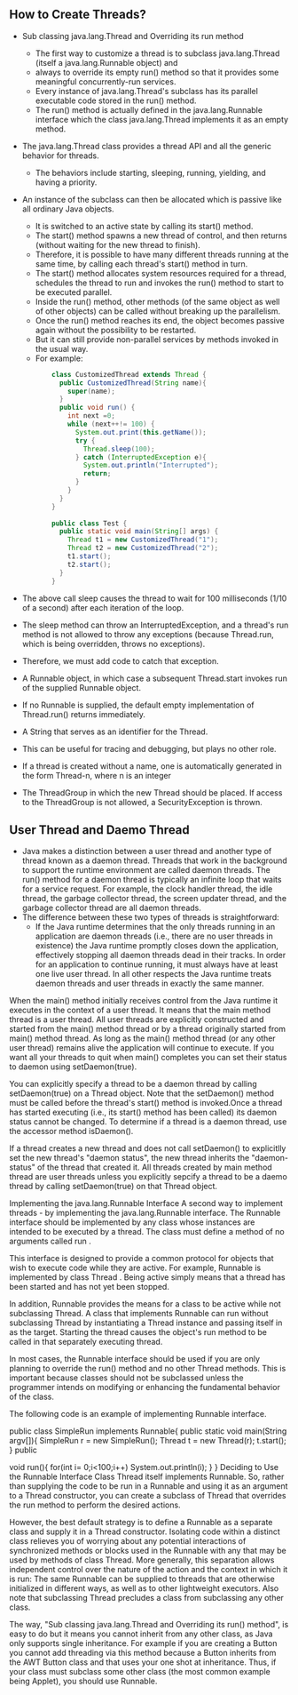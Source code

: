 ## How to Create Threads?
- Sub classing java.lang.Thread and Overriding its run method
    - The first way to customize a thread is to subclass java.lang.Thread (itself a java.lang.Runnable object) and 
    - always to override its empty run() method so that it  provides some meaningful concurrently-run services. 
    - Every instance of java.lang.Thread's subclass has its parallel executable code stored in the run() method. 
    - The run() method is actually defined in the java.lang.Runnable interface which the class java.lang.Thread implements it as an empty method.
- The  java.lang.Thread  class  provides a thread API and all the generic behavior for threads. 
    - The behaviors include starting, sleeping, running, yielding, and having a priority. 
- An instance of the subclass can then be allocated which is passive like all ordinary Java objects. 
    - It is switched to an active state by calling its start() method. 
    - The start() method spawns a new thread of control, and then returns (without waiting for the new thread to finish). 
    - Therefore, it is possible to have many different threads running at the same time, by calling each thread's start() method in turn. 
    - The start() method allocates system resources required for a thread, schedules the thread to run and invokes the run() method to start to be executed parallel. 
    - Inside the run()  method, other methods (of the same object as well of other objects) can be called without breaking up the parallelism. 
    - Once the run() method reaches its end, the object becomes passive again without the possibility to be restarted. 
    - But it can still provide non-parallel services by methods invoked in the usual way.  
    - For example: 
        ~~~java
            class CustomizedThread extends Thread {
              public CustomizedThread(String name){
                super(name);
              }
              public void run() {
                int next =0;
                while (next++!= 100) {
                  System.out.print(this.getName());
                  try {
                    Thread.sleep(100); 
                  } catch (InterruptedException	e){
                    System.out.println("Interrupted");
                    return;
                  }
                }
              }
            }
            
            public class Test {
              public static void main(String[] args) {
                Thread t1 = new CustomizedThread("1");
                Thread t2 = new CustomizedThread("2");
                t1.start();
                t2.start();
              }
            }
        ~~~

- The above call sleep causes the thread to wait for 100 milliseconds (1/10 of a second) after each iteration of the loop.
- The sleep method can throw an InterruptedException, and a thread's run method is not allowed to throw any exceptions (because Thread.run, which is being overridden, throws no exceptions). 
- Therefore, we must add code to catch that exception.
- A Runnable object, in which case a subsequent Thread.start invokes run of the supplied Runnable object. 
- If no Runnable is supplied, the default empty implementation of Thread.run() returns immediately.
- A String that serves as an identifier for the Thread. 
- This can be useful for tracing and debugging, but plays no other role. 
- If a thread is created without a name, one is automatically generated in the form Thread-n, where n is an integer
- The ThreadGroup in which the new Thread should be placed. If access to the ThreadGroup is not allowed, a SecurityException is thrown.

## User Thread and Daemo Thread
- Java makes a distinction between a user thread and another type of thread known as a daemon thread. Threads that work in the background to support the runtime environment are called daemon threads. The run() method for a daemon thread is typically an infinite loop that waits for a service request. For example, the clock handler thread, the idle thread, the garbage collector thread, the screen updater thread, and the garbage collector thread are all daemon threads.
- The difference between these two types of threads is straightforward: 
    - If the Java runtime determines that the only threads running in an application are daemon threads (i.e., there are no user threads in existence) the Java runtime promptly closes down the application, effectively stopping all daemon threads dead in their tracks. In order for an application to continue running, it must always have at least one live user thread. In all other respects the Java runtime treats daemon threads and user threads in exactly the same manner.

When the main() method initially receives control from the Java runtime it executes in the context of a user thread. It means that the main method thread is a user thread. All user threads are explicitly constructed and started from the main() method thread or by a thread originally started from main() method thread.  As long as the main() method thread (or any other user thread) remains alive the application will continue to execute. If you want all your threads to quit when main() completes you can set their status to daemon using setDaemon(true).

You can explicitly specify a thread to be a daemon thread by calling setDaemon(true) on a Thread object. Note that the setDaemon() method must be called before the thread's start() method is invoked.Once a thread has started executing (i.e., its start() method has been called) its daemon status cannot be changed. To determine if a thread is a daemon thread, use the accessor method isDaemon().

If a thread creates a new thread and does not call setDaemon() to explicitlly set the new thread's "daemon status", the new thread inherits the "daemon-status" of the thread that created it. All threads created by main method thread are user threads unless you explicitly sepcify a thread to be a daemo thread by calling setDaemon(true) on that Thread object.

Implementing the java.lang.Runnable Interface
A second way to implement threads - by implementing the java.lang.Runnable interface. The Runnable interface should be implemented by any class whose instances are intended to be executed by a thread. The class must define a method of no arguments called run .

This interface is designed to provide a common protocol for objects that wish to execute code while they are active. For example, Runnable is implemented by class Thread . Being active simply means that a thread has been started and has not yet been stopped.

In addition, Runnable provides the means for a class to be active while not subclassing Thread. A class that implements Runnable can run without subclassing Thread by instantiating a Thread instance and passing itself in as the target. Starting the thread causes the object's run method to be called in that separately executing thread.

In most cases, the Runnable interface should be used if you are only planning to override the run() method and no other Thread methods. This is important because classes should not be subclassed unless the programmer intends on modifying or enhancing the fundamental behavior of the class.

The following code is an example of implementing Runnable interface. 

public 
class SimpleRun implements Runnable{ public
  static void main(String argv[]){ SimpleRun
    r = new SimpleRun(); Thread
    t = new Thread(r); t.start();
    }
  public

  void run(){ for(int
    i= 0;i<100;i++)
      System.out.println(i);
  }
}
Deciding to Use the Runnable Interface
Class Thread itself implements Runnable. So, rather than supplying the code to be run in a Runnable and using it as an argument to a Thread constructor, you can create a subclass of Thread that overrides the run method to perform the desired actions.

However, the best default strategy is to define a Runnable as a separate class and supply it in a Thread constructor. Isolating code within a distinct class relieves you of worrying about any potential interactions of synchronized methods or blocks used in the Runnable with any that may be used by methods of class Thread. More generally, this separation allows independent control over the nature of the action and the context in which it is run: The same Runnable can be supplied to threads that are otherwise initialized in different ways, as well as to other lightweight executors. Also note that subclassing Thread precludes a class from subclassing any other class.

The way, "Sub classing java.lang.Thread and Overriding its run() method",   is easy to do but it means you cannot inherit from any other class, as Java only supports single inheritance. For example if you are creating a Button you cannot add threading via this method because a Button inherits from the AWT Button class and that uses your one shot at inheritance. Thus, if your class must subclass some other class (the most common example being Applet), you should use Runnable.